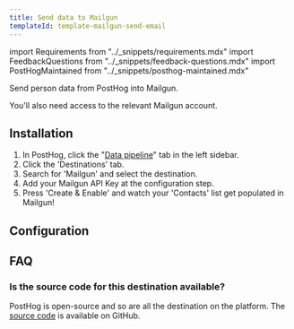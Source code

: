 ```yaml
---
title: Send data to Mailgun
templateId: template-mailgun-send-email
---
```


import Requirements from "../_snippets/requirements.mdx"
import FeedbackQuestions from "../_snippets/feedback-questions.mdx"
import PostHogMaintained from "../_snippets/posthog-maintained.mdx"

Send person data from PostHog into Mailgun.

<Requirements />

You'll also need access to the relevant Mailgun account.

## Installation

1. In PostHog, click the "[Data pipeline](https://us.posthog.com/pipeline/overview)" tab in the left sidebar.
2. Click the 'Destinations' tab.
3. Search for 'Mailgun' and select the destination.
4. Add your Mailgun API Key at the configuration step.
5. Press 'Create & Enable' and watch your 'Contacts' list get populated in Mailgun!

<HideOnCDPIndex>

## Configuration

<TemplateParameters />

## FAQ

### Is the source code for this destination available?

PostHog is open-source and so are all the destination on the platform. The [source code](https://github.com/PostHog/posthog/blob/master/posthog/cdp/templates/mailgun/template_mailgun.py) is available on GitHub.

<PostHogMaintained />

<FeedbackQuestions />

</HideOnCDPIndex>
